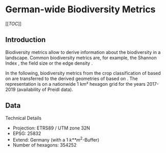# German-wide Biodiversity Metrics

[[_TOC_]]

## Introduction

Biodiversity metrics allow to derive information about the biodiversity
in a landscape. Common biodiversity metrics are, for example, the
Shannon Index , the field size or the edge density .

In the following, biodiversity metrics from the crop classification of
based on are transferred to the derived geometries of based on . The
representation is on a nationwide 1 km² hexagon grid for the years
2017-2019 (availability of Preidl data).

## Data

Technical Details

-   Projection: ETRS89 / UTM zone 32N
-   EPSG: 25832
-   Extend: Germany (with a 1 *k**m*<sup>2</sup>-Buffer)
-   Number of hexagons: 354252
